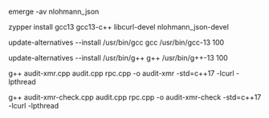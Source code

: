 emerge -av nlohmann_json

zypper install gcc13 gcc13-c++ libcurl-devel nlohmann_json-devel

update-alternatives --install /usr/bin/gcc gcc /usr/bin/gcc-13 100

update-alternatives --install /usr/bin/g++ g++ /usr/bin/g++-13 100

g++ audit-xmr.cpp audit.cpp rpc.cpp -o audit-xmr -std=c++17 -lcurl -lpthread

g++ audit-xmr-check.cpp audit.cpp rpc.cpp -o audit-xmr-check -std=c++17 -lcurl -lpthread
